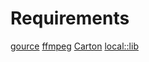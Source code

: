 # Requirements

[gource](https://code.google.com/p/gource/)
[ffmpeg](http://ffmpeg.org/)
[Carton](http://search.cpan.org/~miyagawa/carton-v0.9.14/lib/Carton.pm)
[local::lib](http://search.cpan.org/~apeiron/local-lib-1.008009/lib/local/lib.pm)
